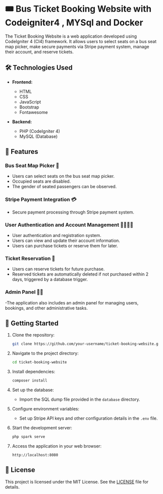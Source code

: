 # 🎟️ Bus Ticket Booking Website with Codeigniter4 , MYSql and Docker

The Ticket Booking Website is a web application developed using CodeIgniter 4 (CI4) framework. It allows users to select seats on a bus seat map picker, make secure payments via Stripe payment system, manage their account, and reserve tickets.

## 🛠️ Technologies Used

- **Frontend:**
    - HTML
    - CSS
    - JavaScript
    - Bootstrap
    - Fontawesome

- **Backend:**
    - PHP (CodeIgniter 4)
    - MySQL (Database)

## 🚌 Features

###  Bus Seat Map Picker 💺
- Users can select seats on the bus seat map picker.
- Occupied seats are disabled.
- The gender of seated passengers can be observed.

###  Stripe Payment Integration 💳
- Secure payment processing through Stripe payment system.

###  User Authentication and Account Management 🙍‍♀️🙍‍♂️
- User authentication and registration system.
- Users can view and update their account information.
- Users can purchase tickets or reserve them for later.

###  Ticket Reservation 🎫
- Users can reserve tickets for future purchase.
- Reserved tickets are automatically deleted if not purchased within 2 days, triggered by a database trigger.

###  Admin Panel 🧑‍💼
-The application also includes an admin panel for managing users, bookings, and other administrative tasks.

## 🚀 Getting Started

1. Clone the repository:

    ```bash
    git clone https://github.com/your-username/ticket-booking-website.git
    ```

2. Navigate to the project directory:

    ```bash
    cd ticket-booking-website
    ```

3. Install dependencies:

    ```bash
    composer install
    ```

4. Set up the database:
    - Import the SQL dump file provided in the `database` directory.

5. Configure environment variables:
    - Set up Stripe API keys and other configuration details in the `.env` file.

6. Start the development server:

    ```bash
    php spark serve
    ```

7. Access the application in your web browser:

    ```
    http://localhost:8080
    ```



## 📝 License

This project is licensed under the MIT License. See the [LICENSE](LICENSE) file for details.
